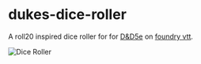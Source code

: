 # dukes-dice-roller
A roll20 inspired dice roller for for [D&D5e](https://foundryvtt.com/packages/dnd5e) on [foundry vtt](https://foundryvtt.com/).

![Dice Roller](https://i.imgur.com/2S1WH5W.png)

